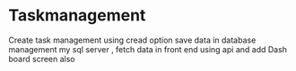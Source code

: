 # Taskmanagement
Create task management using cread option save data in database management my sql server , fetch data in front end using api and add Dash board screen also
